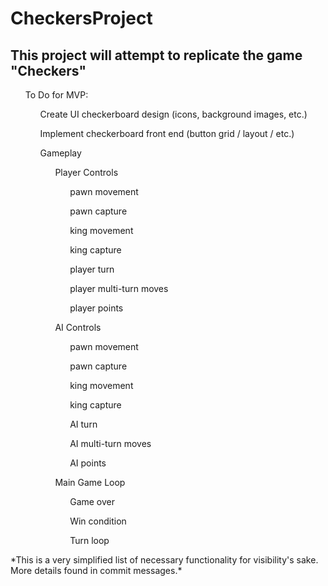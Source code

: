 # CheckersProject
<html>
  <section>
    <h2>This project will attempt to replicate the game "Checkers"</h2>
  </section>
  <section>
    <ul>To Do for MVP:
      <ul>Create UI checkerboard design (icons, background images, etc.)</ul>
      <ul>Implement checkerboard front end (button grid / layout / etc.)</ul>
      <ul>Gameplay
        <ul>Player Controls
          <ul>pawn movement</ul>
          <ul>pawn capture</ul>
          <ul>king movement</ul>
          <ul>king capture</ul>
          <ul>player turn</ul>
          <ul>player multi-turn moves</ul>
          <ul>player points</ul>
      </ul>
      <ul>AI Controls
        <ul>pawn movement</ul>
        <ul>pawn capture</ul>
        <ul>king movement</ul>
        <ul>king capture</ul>
        <ul>AI turn</ul>
        <ul>AI multi-turn moves</ul>
        <ul>AI points</ul>
      </ul>
      <ul>Main Game Loop
        <ul>Game over</ul>
        <ul>Win condition</ul>
        <ul>Turn loop</ul>
  </section>
  <section> 
  *This is a very simplified list of necessary functionality for visibility's sake. More details found in commit messages.* 
  </section>
</html>
    
